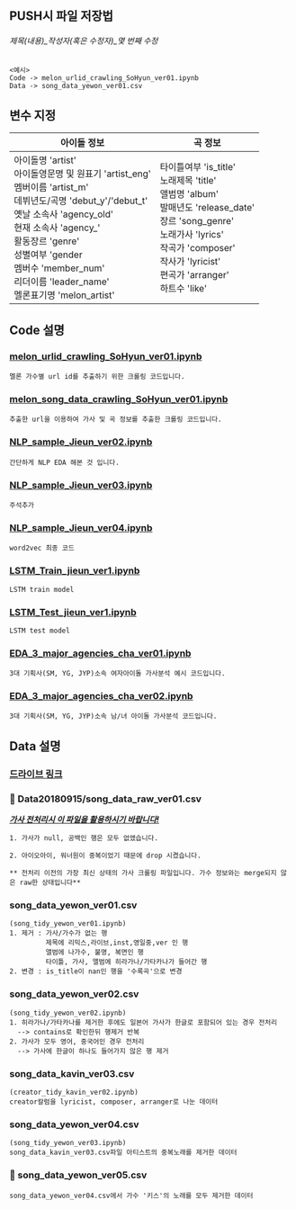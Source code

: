 ## PUSH시 파일 저장법
###### 제목(내용)_작성자(혹은 수정자)_몇 번째 수정
```
<예시>
Code -> melon_urlid_crawling_SoHyun_ver01.ipynb
Data -> song_data_yewon_ver01.csv
```

## 변수 지정
| **아이돌 정보**  |  **곡 정보**  |
|---|---|
| 아이돌명 'artist' <br> 아이돌영문명 및 원표기 'artist_eng' <br> 멤버이름 'artist_m' <br> 데뷔년도/곡명 'debut_y'/'debut_t' <br> 옛날 소속사 'agency_old' <br> 현재 소속사 'agency_' <br> 활동장르 'genre' <br> 성별여부 'gender <br> 멤버수 'member_num' <br> 리더이름 'leader_name' <br> 멜론표기명 'melon_artist' | 타이틀여부 'is_title' <br> 노래제목 'title' <br> 앨범명 'album' <br> 발매년도 'release_date' <br> 장르 'song_genre' <br> 노래가사 'lyrics' <br> 작곡가 'composer' <br> 작사가 'lyricist' <br> 편곡가 'arranger' <br> 하트수 'like' |

## Code 설명
### [melon_urlid_crawling_SoHyun_ver01.ipynb](https://github.com/BLUENCE/M5_Idol_lyrics/blob/master/Crawling/url_crawling/melon_urlid_crawling_SoHyun_ver01.ipynb)
```
멜론 가수별 url id를 추출하기 위한 크롤링 코드입니다. 
```
### [melon_song_data_crawling_SoHyun_ver01.ipynb](https://github.com/BLUENCE/M5_Idol_lyrics/blob/master/Crawling/url_crawling/melon_song_data_crawling_SoHyun_ver01.ipynb)
```
추출한 url을 이용하여 가사 및 곡 정보를 추출한 크롤링 코드입니다. 
```
### [NLP_sample_Jieun_ver02.ipynb](https://github.com/BLUENCE/M5_Idol_lyrics/blob/master/NLP/NLP_sample_Jieun_ver02.ipynb)
```
간단하게 NLP EDA 해본 것 입니다. 
```
### [NLP_sample_Jieun_ver03.ipynb](https://github.com/BLUENCE/M5_Idol_lyrics/blob/master/NLP/NLP_sample_Jieun_ver03.ipynb)
```
주석추가
```
### [NLP_sample_Jieun_ver04.ipynb](https://github.com/BLUENCE/M5_Idol_lyrics/blob/master/NLP/NLP_sample_Jieun_ver04.ipynb)
```
word2vec 최종 코드 
```
### [LSTM_Train_jieun_ver1.ipynb](https://github.com/BLUENCE/M5_Idol_lyrics/blob/master/NLP/LSTM_Train_jieun_ver1.ipynb)
```
LSTM train model
```
### [LSTM_Test_jieun_ver1.ipynb](https://github.com/BLUENCE/M5_Idol_lyrics/blob/master/NLP/LSTM_Test_jieun_ver1.ipynb)
```
LSTM test model
```
### [EDA_3_major_agencies_cha_ver01.ipynb](https://github.com/BLUENCE/M5_Idol_lyrics/blob/master/EDA/EDA_3_major_agencies_cha_ver01.ipynb)
```
3대 기획사(SM, YG, JYP)소속 여자아이돌 가사분석 예시 코드입니다.
```
### [EDA_3_major_agencies_cha_ver02.ipynb](https://github.com/BLUENCE/M5_Idol_lyrics/blob/master/EDA/EDA_3_major_agencies_cha_ver02.ipynb)
```
3대 기획사(SM, YG, JYP)소속 남/녀 아이돌 가사분석 코드입니다.
```



## Data 설명
### [드라이브 링크](https://drive.google.com/drive/folders/1XB4ubjht4tOPPZwKXrMugbOSefWe0xdD)

### :pushpin: Data20180915/song_data_raw_ver01.csv

<u>***가사 전처리시 이 파일을 활용하시기 바랍니다!**</u>*

```
1. 가사가 null, 공백인 행은 모두 없앴습니다. 

2. 아이오아이, 워너원이 중복이었기 때문에 drop 시켰습니다. 

** 전처리 이전의 가장 최신 상태의 가사 크롤링 파일입니다. 가수 정보와는 merge되지 않은 raw한 상태입니다**
```


### song_data_yewon_ver01.csv
```
(song_tidy_yewon_ver01.ipynb)
1. 제거 : 가사/가수가 없는 행
         제목에 리믹스,라이브,inst,영일중,ver 인 행
         앨범에 나가수, 불명, 복면인 행
         타이틀, 가사, 앨범에 히라가나/가타카나가 들어간 행
2. 변경 : is_title이 nan인 행을 '수록곡'으로 변경
```
### song_data_yewon_ver02.csv  
```
(song_tidy_yewon_ver02.ipynb)
1. 히라가나/가타카나를 제거한 후에도 일본어 가사가 한글로 포함되어 있는 경우 전처리 
  --> contains로 확인한뒤 행제거 반복
2. 가사가 모두 영어, 중국어인 경우 전처리 
  --> 가사에 한글이 하나도 들어가지 않은 행 제거
```
### song_data_kavin_ver03.csv
```
(creator_tidy_kavin_ver02.ipynb)
creator칼럼을 lyricist, composer, arranger로 나눈 데이터
```
### song_data_yewon_ver04.csv
```
(song_tidy_yewon_ver03.ipynb)
song_data_kavin_ver03.csv파일 아티스트의 중복노래를 제거한 데이터
```

### :pushpin: song_data_yewon_ver05.csv
```
song_data_yewon_ver04.csv에서 가수 '키스'의 노래를 모두 제거한 데이터
```
